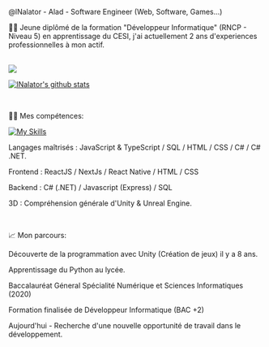 @lNalator - Alad - Software Engineer (Web, Software, Games...)

👨‍🎓 Jeune diplômé de la formation "Développeur Informatique" (RNCP - Niveau 5) en apprentissage du CESI, j'ai actuellement 2 ans d'experiences professionnelles à mon actif.

<br>
<img src=https://www.codewars.com/users/Nalator/badges/large>

[![lNalator's github stats](https://github-readme-stats.vercel.app/api?username=lNalator&show_icons=true&theme=radical)](https://github.com/lNalator/github-readme-stats)
 
<br>

👨‍💻 Mes compétences:

[![My Skills](https://skillicons.dev/icons?i=github,react,next,js,ts,html,css,sass,cs,dotnet,figma,unity,visualstudio,vscode)](https://skillicons.dev)

Langages maîtrisés : JavaScript & TypeScript / SQL / HTML / CSS / C# / C# .NET.

Frontend : ReactJS / NextJs / React Native / HTML / CSS

Backend : C# (.NET) / Javascript (Express) / SQL

3D : Compréhension générale d'Unity & Unreal Engine.

<br>

📈 Mon parcours:

Découverte de la programmation avec Unity (Création de jeux) il y a 8 ans.

Apprentissage du Python au lycée.

Baccalauréat Géneral Spécialité Numérique et Sciences Informatiques (2020)

Formation finalisée de Développeur Informatique (BAC +2)

Aujourd'hui - Recherche d'une nouvelle opportunité de travail dans le développement.
